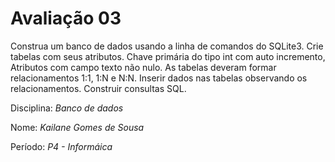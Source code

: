 # Avaliação 03

Construa um banco de dados usando a linha de comandos do SQLite3.
Crie tabelas com seus atributos. Chave primária do tipo int com auto incremento, Atributos com campo texto não nulo. As tabelas deveram formar relacionamentos 1:1, 1:N e N:N.
Inserir dados nas tabelas observando os relacionamentos. 
Construir consultas SQL.

Disciplina: *Banco de dados*

Nome: *Kailane Gomes de Sousa*

Período: *P4 - Informáica*
